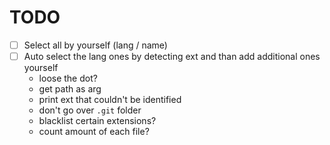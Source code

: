 # TODO

- [ ] Select all by yourself (lang / name)
- [ ] Auto select the lang ones by detecting ext and than add additional ones yourself
  - loose the dot?
  - get path as arg
  - print ext that couldn't be identified
  - don't go over `.git` folder
  - blacklist certain extensions?
  - count amount of each file?
